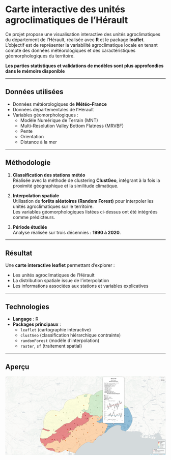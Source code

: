 # Carte interactive des unités agroclimatiques de l’Hérault

Ce projet propose une visualisation interactive des unités agroclimatiques du département de l’Hérault, réalisée avec **R** et le package **leaflet**.  
L’objectif est de représenter la variabilité agroclimatique locale en tenant compte des données météorologiques et des caractéristiques géomorphologiques du territoire.

**Les parties statistiques et validations de modèles sont plus approfondies dans le mémoire disponible**

---

## Données utilisées
- Données météorologiques de **Météo-France**  
- Données départementales de l’Hérault  
- Variables géomorphologiques :
  - Modèle Numérique de Terrain (MNT)  
  - Multi-Resolution Valley Bottom Flatness (MRVBF)  
  - Pente  
  - Orientation  
  - Distance à la mer  

---

## Méthodologie
1. **Classification des stations météo**  
   Réalisée avec la méthode de clustering **ClustGeo**, intégrant à la fois la proximité géographique et la similitude climatique.  

2. **Interpolation spatiale**  
   Utilisation de **forêts aléatoires (Random Forest)** pour interpoler les unités agroclimatiques sur le territoire.  
   Les variables géomorphologiques listées ci-dessus ont été intégrées comme prédicteurs.  

3. **Période étudiée**  
   Analyse réalisée sur trois décennies : **1990 à 2020**.  

---

## Résultat
Une **carte interactive leaflet** permettant d’explorer :  
- Les unités agroclimatiques de l’Hérault  
- La distribution spatiale issue de l’interpolation  
- Les informations associées aux stations et variables explicatives  

---

## Technologies
- **Langage** : R  
- **Packages principaux** :  
  - `leaflet` (cartographie interactive)  
  - `clustGeo` (classification hiérarchique contrainte)  
  - `randomForest` (modèle d’interpolation)  
  - `raster`, `sf` (traitement spatial)  

---

## Aperçu

![Carte interactive des unités agroclimatiques](carte.png)
